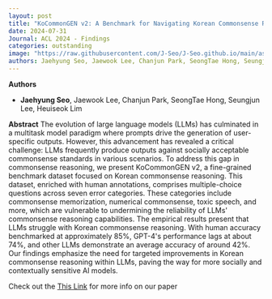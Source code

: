 ```yaml
---
layout: post
title: "KoCommonGEN v2: A Benchmark for Navigating Korean Commonsense Reasoning Challenges in Large Language Models"
date: 2024-07-31
Journal: ACL 2024 - Findings
categories: outstanding
image: "https://raw.githubusercontent.com/J-Seo/J-Seo.github.io/main/assets/img/acl2024.png"
authors: Jaehyung Seo, Jaewook Lee, Chanjun Park, SeongTae Hong, Seungjun Lee, Heuiseok Lim
---
```

**Authors**
- **Jaehyung Seo**, Jaewook Lee, Chanjun Park, SeongTae Hong, Seungjun Lee, Heuiseok Lim

**Abstract**
The evolution of large language models (LLMs) has culminated in a multitask model paradigm where prompts drive the generation of user-specific outputs. 
However, this advancement has revealed a critical challenge: LLMs frequently produce outputs against socially acceptable commonsense standards in various scenarios. 
To address this gap in commonsense reasoning, we present KoCommonGEN v2, a fine-grained benchmark dataset focused on Korean commonsense reasoning. 
This dataset, enriched with human annotations, comprises multiple-choice questions across seven error categories. These categories include commonsense memorization, numerical commonsense, toxic speech, and more, 
which are vulnerable to undermining the reliability of LLMs' commonsense reasoning capabilities. The empirical results present that LLMs struggle with Korean commonsense reasoning. 
With human accuracy benchmarked at approximately 85%, GPT-4's performance lags at about 74%, and other LLMs demonstrate an average accuracy of around 42%. 
Our findings emphasize the need for targeted improvements in Korean commonsense reasoning within LLMs, paving the way for more socially and contextually sensitive AI models.

Check out the [This Link][DOI] for more info on our paper

[DOI]: https://aclanthology.org/2024.findings-acl.141/

